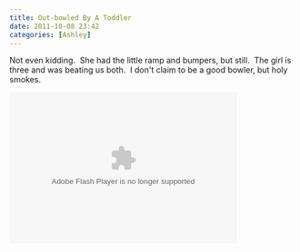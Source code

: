 ```yaml
---
title: Out-bowled By A Toddler
date: 2011-10-08 23:42
categories: [Ashley]
---
```

<p>Not even kidding.  She had the little ramp and bumpers, but still.  The girl is three and was beating us both.  I don't claim to be a good bowler, but holy smokes.</p>  <p><embed type="application/x-shockwave-flash" src="https://picasaweb.google.com/s/c/bin/slideshow.swf" width="400" height="267" flashvars="host=picasaweb.google.com&amp;hl=en_US&amp;feat=flashalbum&amp;RGB=0x000000&amp;feed=https%3A%2F%2Fpicasaweb.google.com%2Fdata%2Ffeed%2Fapi%2Fuser%2Fwyseguys%2Falbumid%2F5661363688340234417%3Falt%3Drss%26kind%3Dphoto%26authkey%3DGv1sRgCO-Nhde5l_mLnQE%26hl%3Den_US" pluginspage="http://www.macromedia.com/go/getflashplayer" /></p>

